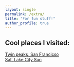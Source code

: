 ```yaml
---
layout: single
permalink: /extra/
title: "For fun stuff!"
author_profile: true
---
```


## Cool places I visited:

[Twin peaks, San Francicso](assets/images_extra/IMG_0049.jpg)
<br>[Salt Lake City Sun](assets/images_extra/IMG_9464.jpg)

